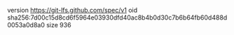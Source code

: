 version https://git-lfs.github.com/spec/v1
oid sha256:7d00c15d8cd6f5964e03930dfd40ac8b4b0d30c7b6b64fb60d488d0053a0d8a0
size 936
